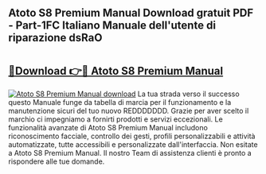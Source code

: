 ## Atoto S8 Premium Manual Download gratuit PDF - Part-1FC Italiano Manuale dell'utente di riparazione dsRaO

# <h2><a href="http://dfbyg2i.blite.top/?on=Atoto+S8+Premium+Manual">🔗Download 👉🔴 Atoto S8 Premium Manual</a></h2>

[![Atoto S8 Premium Manual download](https://i.imgur.com/lujVjoI.png)](http://dfbyg2i.blite.top/?on=Atoto+S8+Premium+Manual)
La tua strada verso il successo questo Manuale funge da tabella di marcia per il funzionamento e la manutenzione sicuri del tuo nuovo REDDDDDDD. Grazie per aver scelto il marchio ci impegniamo a fornirti prodotti e servizi eccezionali. Le funzionalità avanzate di Atoto S8 Premium Manual includono riconoscimento facciale, controllo dei gesti, profili personalizzabili e attività automatizzate, tutte accessibili e personalizzate dall'interfaccia. Non esitate a Atoto S8 Premium Manual. Il nostro Team di assistenza clienti è pronto a rispondere alle tue domande.
